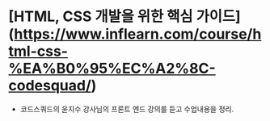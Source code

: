 [HTML, CSS 개발을 위한 핵심 가이드] (https://www.inflearn.com/course/html-css-%EA%B0%95%EC%A2%8C-codesquad/) 
===========================

* 코드스쿼드의 윤지수 강사님의 프론트 엔드 강의를 듣고 수업내용을 정리.  


